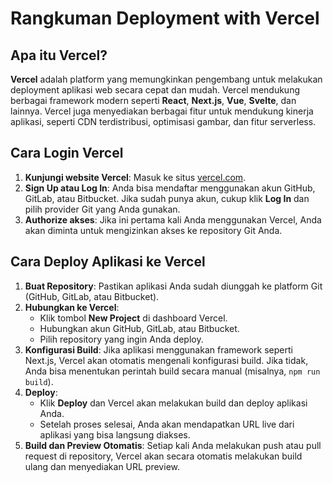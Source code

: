 # Rangkuman Deployment with Vercel

## Apa itu Vercel?

**Vercel** adalah platform yang memungkinkan pengembang untuk melakukan deployment aplikasi web secara cepat dan mudah. Vercel mendukung berbagai framework modern seperti **React**, **Next.js**, **Vue**, **Svelte**, dan lainnya. Vercel juga menyediakan berbagai fitur untuk mendukung kinerja aplikasi, seperti CDN terdistribusi, optimisasi gambar, dan fitur serverless.

## Cara Login Vercel

1. **Kunjungi website Vercel**: Masuk ke situs [vercel.com](https://vercel.com).
2. **Sign Up atau Log In**: Anda bisa mendaftar menggunakan akun GitHub, GitLab, atau Bitbucket. Jika sudah punya akun, cukup klik **Log In** dan pilih provider Git yang Anda gunakan.
3. **Authorize akses**: Jika ini pertama kali Anda menggunakan Vercel, Anda akan diminta untuk mengizinkan akses ke repository Git Anda.

## Cara Deploy Aplikasi ke Vercel

1. **Buat Repository**: Pastikan aplikasi Anda sudah diunggah ke platform Git (GitHub, GitLab, atau Bitbucket).
2. **Hubungkan ke Vercel**:
   - Klik tombol **New Project** di dashboard Vercel.
   - Hubungkan akun GitHub, GitLab, atau Bitbucket.
   - Pilih repository yang ingin Anda deploy.
3. **Konfigurasi Build**: Jika aplikasi menggunakan framework seperti Next.js, Vercel akan otomatis mengenali konfigurasi build. Jika tidak, Anda bisa menentukan perintah build secara manual (misalnya, `npm run build`).
4. **Deploy**:
   - Klik **Deploy** dan Vercel akan melakukan build dan deploy aplikasi Anda.
   - Setelah proses selesai, Anda akan mendapatkan URL live dari aplikasi yang bisa langsung diakses.
5. **Build dan Preview Otomatis**: Setiap kali Anda melakukan push atau pull request di repository, Vercel akan secara otomatis melakukan build ulang dan menyediakan URL preview.
